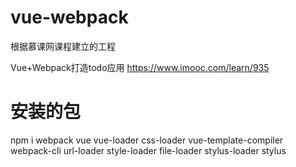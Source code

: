 # vue-webpack
根据慕课网课程建立的工程

Vue+Webpack打造todo应用
https://www.imooc.com/learn/935

# 安装的包
npm i webpack vue vue-loader css-loader vue-template-compiler webpack-cli url-loader style-loader file-loader stylus-loader stylus